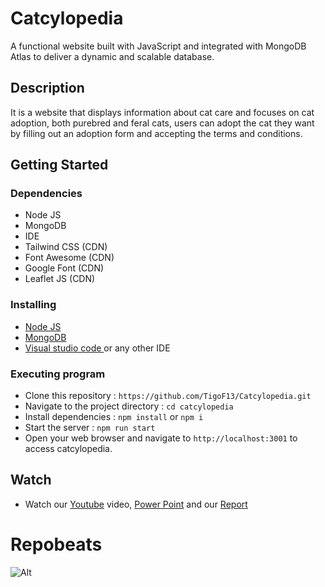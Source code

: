 # Catcylopedia

A functional website built with JavaScript and integrated with MongoDB Atlas to deliver a dynamic and scalable database.

## Description

It is a website that displays information about cat care and focuses on cat adoption, both purebred and feral cats, users can adopt the cat they want by filling out an adoption form and accepting the terms and conditions. 

## Getting Started

### Dependencies

* Node JS
* MongoDB
* IDE
* Tailwind CSS (CDN)
* Font Awesome (CDN)
* Google Font (CDN)
* Leaflet JS (CDN)

### Installing

* <a href="https://nodejs.org/en/download" target="_blank">Node JS</a>
* <a href="https://www.mongodb.com/docs/manual/tutorial/install-mongodb-on-windows/" target="_blank">MongoDB</a>
* <a href="https://code.visualstudio.com/download" target="_blank">Visual studio code </a> or any other IDE

### Executing program

* Clone this repository : ``` https://github.com/TigoF13/Catcylopedia.git ```
* Navigate to the project directory : ``` cd catcylopedia ```
* Install dependencies : 
``` npm install ``` or ``` npm i ```
* Start the server : 
``` npm run start ```
* Open your web browser and navigate to ```http://localhost:3001``` to access catcylopedia.

## Watch
* Watch our <a href="https://www.youtube.com/watch?v=iTqxpdKclPU" target="_blank">Youtube</a> video, <a href="https://untarid-my.sharepoint.com/:p:/g/personal/tigo_535220235_stu_untar_ac_id/Eb-scAvi5S1PvqXjcfiGi_MBURdb36dS04rze5JZ-7XpbQ?e=oYfaYB" target="_blank">Power Point</a> and our <a href="https://drive.google.com/file/d/1qth37taLIYBgzJamLemGkcg4ux7uVExb/view?usp=sharing" target="_blank">Report</a>

# Repobeats

![Alt](https://repobeats.axiom.co/api/embed/11db0952879786ab2d05300770cd5952d38fcda9.svg "Repobeats analytics image")
